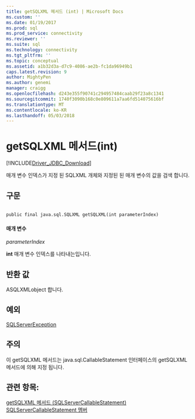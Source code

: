 ```yaml
---
title: getSQLXML 메서드 (int) | Microsoft Docs
ms.custom: ''
ms.date: 01/19/2017
ms.prod: sql
ms.prod_service: connectivity
ms.reviewer: ''
ms.suite: sql
ms.technology: connectivity
ms.tgt_pltfrm: ''
ms.topic: conceptual
ms.assetid: a1b32d3a-d7c9-4086-ae2b-fc1da96949b1
caps.latest.revision: 9
author: MightyPen
ms.author: genemi
manager: craigg
ms.openlocfilehash: d243e355f90741c294957484caab29f23a8c1341
ms.sourcegitcommit: 1740f3090b168c0e809611a7aa6fd514075616bf
ms.translationtype: MT
ms.contentlocale: ko-KR
ms.lasthandoff: 05/03/2018
---
```

# <a name="getsqlxml-method-int"></a>getSQLXML 메서드(int)
[!INCLUDE[Driver_JDBC_Download](../../../includes/driver_jdbc_download.md)]

  매개 변수 인덱스가 지정 된 SQLXML 개체와 지정된 된 매개 변수의 값을 검색 합니다.  
  
## <a name="syntax"></a>구문  
  
```  
  
public final java.sql.SQLXML getSQLXML(int parameterIndex)  
```  
  
#### <a name="parameters"></a>매개 변수  
 *parameterIndex*  
  
 **int** 매개 변수 인덱스를 나타내는입니다.  
  
## <a name="return-value"></a>반환 값  
 ASQLXMLobject 합니다.  
  
## <a name="exceptions"></a>예외  
 [SQLServerException](../../../connect/jdbc/reference/sqlserverexception-class.md)  
  
## <a name="remarks"></a>주의  
 이 getSQLXML 메서드는 java.sql.CallableStatement 인터페이스의 getSQLXML 메서드에 의해 지정 됩니다.  
  
## <a name="see-also"></a>관련 항목:  
 [getSQLXML 메서드 &#40;SQLServerCallableStatement&#41;](../../../connect/jdbc/reference/getsqlxml-method-sqlservercallablestatement.md)   
 [SQLServerCallableStatement 멤버](../../../connect/jdbc/reference/sqlservercallablestatement-members.md)  
  
  
